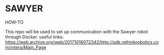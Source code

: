 # SAWYER
HOW-TO

This repo will be used to set up communication with the Sawyer robot through Docker.
useful links: https://web.archive.org/web/20171018072342/http://sdk.rethinkrobotics.com/intera/Main_Page
